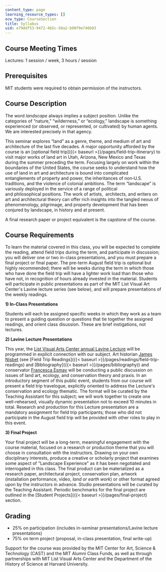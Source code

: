 ```yaml
---
content_type: page
learning_resource_types: []
ocw_type: CourseSection
title: Syllabus
uid: e79ddf53-9472-4b5c-50a2-b90f9e746b03
---
```


Course Meeting Times
--------------------

Lectures: 1 session / week, 3 hours / session

Prerequisites
-------------

MIT students were required to obtain permission of the instructors.

Course Description
------------------

The word _landscape_ always implies a subject position. Unlike the categories of “nature,” “wilderness,” or “ecology,” landscape is something experienced (or observed, or represented, or cultivated) by human agents. We are interested precisely in that agency.

This seminar explores “land” as a genre, theme, and medium of art and architecture of the last five decades. A major opportunity afforded by the course is an [optional field trip]({{< baseurl >}}/pages/field-trip-itinerary) to visit major works of land art in Utah, Arizona, New Mexico and Texas during the summer preceding the term. Focusing largely on work within the boundaries of the United States, the course seeks to understand how the use of land in art and architecture is bound into complicated entanglements of property and power, the inheritances of non‐U.S. traditions, and the violence of colonial ambitions. The term “landscape” is variously deployed in the service of a range of political and philosophical positions. The work of artists,  architects, and writers on art and architectural theory can offer rich insights into the tangled nexus of phenomenology, pilgrimage, and property development that has been conjured by landscape, in history and at present.

A final research paper or project equivalent is the capstone of the course.

Course Requirements
-------------------

To learn the material covered in this class, you will be expected to complete the reading, attend field trips during the term, and participate in discussion; you will deliver one or two in-class presentations, and you must prepare a final project or final paper. The pre-term August field trip is optional but highly recommended; there will be weeks during the term in which those who have done the field trip will have a lighter work load than those who have not, in recognition of hours already invested in the material. Students will participate in public presentations as part of the MIT List Visual Art Center's Lavine lecture series (see below), and will prepare presentations of the weekly readings. 

**1) In-Class Presentations**

Students will each be assigned specific weeks in which they work as a team to present a guiding question or questions that tie together the assigned readings, and orient class disussion. These are brief instigations, not lectures. 

**2) Lavine Lecture Presentations**

This year, the [List Visual Arts Center annual Lavine Lecture](https://listart.mit.edu/events-programs/public-program-lavine-lecture) will be programmed in explicit connection with our subject. Art historian [James Nisbet](http://www.faculty.uci.edu/profile.cfm?faculty_id=5937) (see [Field Trip Readings]({{< baseurl >}}/pages/readings/field-trip-readings) and [Bibliography]({{< baseurl >}}/pages/bibliography)) and conservator [Francesca Esmay](https://www.guggenheim.org/staff/francesca-esmay) will be conducting a public discussion on issues of land art, ecology, and conservation theory and praxis. In an introductory segment of this public event, students from our course will present a field trip travelogue, explicitly oriented to address the Lecture's conservation and ecology thematic. The format will be curated by the Teaching Assistant for this subject; we will work together to create one well-rehearsed, visually dynamic presentation not to exceed 10 minutes in total. Research and production for this Lecture presentation are a mandatory assignment for field trip participants; those who did not participate in the August field trip will be provided with other roles to play in this event. 

**3) Final Project**

Your final project will be a long-term, meaningful engagement with the course material, focused on a research or production theme that you will choose in consultation with the instructors. Drawing on your own disciplinary interests, produce a creative or scholarly project that examines some aspect of "Landscape Experience" as it has been negotiated and interrogated in this class. The final product can be materialized as a research paper, architectural project, conservation plan, artwork (installation performance, video, _land or earth work_) or other format agreed upon by the instructors in advance. Studio presentations will be curated by the Teaching Assistant. Periodic benchmarks for the final project are outlined in the [Student Projects]({{< baseurl >}}/pages/final-project) section.

Grading
-------

*   25% on participation (includes in-seminar presentations/Lavine lecture presentations)
*   75% on term project (proposal, in-class presentation, final write-up)

Support for the course was provided by the MIT Center for Art, Science & Technology (CAST) and the MIT Alumni Class Funds, as well as through partnerships with MIT List Visual Arts Center and the Department of the History of Science at Harvard University.